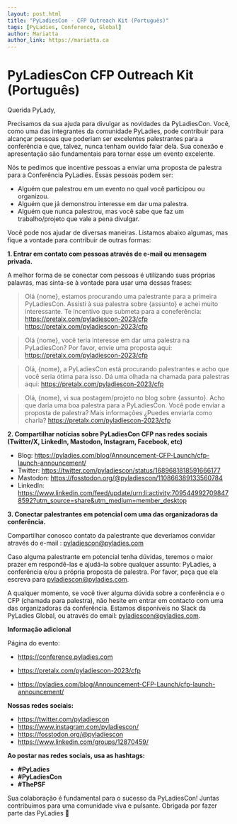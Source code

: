 ```yaml
---
layout: post.html
title: "PyLadiesCon - CFP Outreach Kit (Português)"
tags: [PyLadies, Conference, Global]
author: Mariatta
author_link: https://mariatta.ca
---
```


# PyLadiesCon CFP Outreach Kit (Português)

Querida PyLady,

Precisamos da sua ajuda para divulgar as novidades da PyLadiesCon. Você,
como uma das integrantes da comunidade PyLadies, pode contribuir para alcançar
pessoas que poderiam ser excelentes palestrantes para a conferência e que, talvez,
nunca tenham ouvido falar dela. Sua conexão e apresentação são fundamentais para
tornar esse um evento excelente.


Nós te pedimos que incentive pessoas a enviar uma proposta de palestra para a
Conferência PyLadies. Essas pessoas podem ser:

- Alguém que palestrou em um evento no qual você participou ou organizou.
- Alguém que já demonstrou interesse em dar uma palestra.
- Alguém que nunca palestrou, mas você sabe que faz um trabalho/projeto que vale a pena divulgar.

Você pode nos ajudar de diversas maneiras. Listamos abaixo algumas,
mas fique a vontade para contribuir de outras formas:

**1. Entrar em contato com pessoas através de e-mail ou mensagem privada.**
   
   A melhor forma de se conectar com pessoas é utilizando suas próprias palavras,
   mas sinta-se à vontade para usar uma dessas frases:

   > Olá {nome}, estamos procurando uma palestrante para a primeira PyLadiesCon.
   > Assisti à sua palestra sobre {assunto} e achei muito interessante.
   > Te incentivo que submeta para a coneferência: https://pretalx.com/pyladiescon-2023/cfp
   > https://pretalx.com/pyladiescon-2023/cfp


   > Olá {nome}, você teria interesse em dar uma palestra na PyLadiesCon?
   > Por favor, envie uma proposta aqui: https://pretalx.com/pyladiescon-2023/cfp

   > Olá, {nome}, a PyLadiesCon está procurando palestrantes e acho que você
   > seria ótima para isso. Dá uma olhada na chamada para palestras aqui:
   > https://pretalx.com/pyladiescon-2023/cfp

   > Olá, {nome}, vi sua postagem/projeto no blog sobre {assunto}. Acho que daria
   > uma boa palestra para a PyLadiesCon. Você pode enviar a proposta de palestra?
   > Mais informações ¿Puedes enviarla como charla? https://pretalx.com/pyladiescon-2023/cfp

**2. Compartilhar notícias sobre PyLadiesCon CFP nas redes sociais (Twitter/X, LinkedIn, Mastodon, Instagram, Facebook, etc)** 

   - Blog: https://pyladies.com/blog/Announcement-CFP-Launch/cfp-launch-announcement/
   - Twitter: https://twitter.com/pyladiescon/status/1689681818591666177
   - Mastodon: https://fosstodon.org/@pyladiescon/110866389133560784
   - LinkedIn: https://www.linkedin.com/feed/update/urn:li:activity:7095449927098478592?utm_source=share&utm_medium=member_desktop

**3. Conectar palestrantes em potencial com uma das organizadoras da conferência.**

   Compartilhar conosco contato da palestrante que deveríamos convidar através do e-mail :
   pyladiescon@pyladies.com

Caso alguma palestrante em potencial tenha dúvidas, teremos o maior prazer em
respondê-las e ajudá-la sobre qualquer assunto: PyLadies, a conferência e/ou a
própria proposta de palestra. Por favor, peça que ela escreva para pyladiescon@pyladies.com.

A qualquer momento, se você tiver alguma dúvida sobre a conferência e o CFP
(chamada para palestra), não hesite em entrar em contacto com uma das organizadoras
da conferência. Estamos disponíveis no Slack da PyLadies Global, ou através do email: pyladiescon@pyladies.com.



**Informação adicional**

Página do evento:

- https://conference.pyladies.com

- https://pretalx.com/pyladiescon-2023/cfp

- https://pyladies.com/blog/Announcement-CFP-Launch/cfp-launch-announcement/

**Nossas redes sociais:**

- https://twitter.com/pyladiescon
- https://www.instagram.com/pyladiescon/
- https://fosstodon.org/@pyladiescon
- https://www.linkedin.com/groups/12870459/


**Ao postar nas redes sociais, usa as hashtags:**

- **#PyLadies**
- **#PyLadiesCon**
- **#ThePSF**

Sua colaboração é fundamental para o sucesso da PyLadiesCon!
Juntas contribuímos para uma comunidade viva e pulsante. Obrigada por fazer parte das PyLadies 🐍
